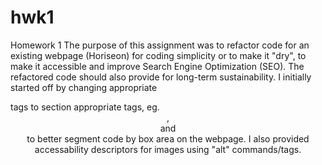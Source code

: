 # hwk1
Homework 1
The purpose of this assignment was to refactor code for an existing webpage (Horiseon) for coding simplicity or to make it "dry", to make it accessible and improve Search Engine Optimization (SEO).  The refactored code should also provide for long-term sustainability.
I initially started off by changing appropriate <div> tags to section appropriate tags, eg. <header>, <section> and <footer> to better segment code by box area on the webpage. I also provided accessability descriptors for images using "alt" commands/tags. 

